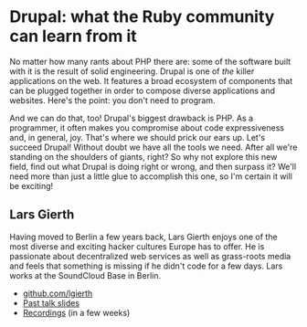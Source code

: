 # Drupal: what the Ruby community can learn from it

No matter how many rants about PHP there are: some of the software built with
it is the result of solid engineering. Drupal is one of _the_ killer
applications on the web. It features a broad ecosystem of components that can be
plugged together in order to compose diverse applications and websites. Here's
the point: you don't need to program.

And we can do that, too! Drupal's biggest drawback is PHP. As a programmer,
it often makes you compromise about code expressiveness and, in general, joy.
That's where we should prick our ears up. Let's succeed Drupal! Without
doubt we have all the tools we need. After all we're standing on the shoulders
of giants, right? So why not explore this new field, find out what Drupal is
doing right or wrong, and then surpass it? We'll need more than just a little
glue to accomplish this one, so I'm certain it will be exciting!


## Lars Gierth

Having moved to Berlin a few years back, Lars Gierth enjoys one of the most
diverse and exciting hacker cultures Europe has to offer. He is passionate
about decentralized web services as well as grass-roots media and feels that
something is missing if he didn't code for a few days. Lars works at the
SoundCloud Base in Berlin.

- [github.com/lgierth](https://github.com/lgierth)
- [Past talk slides](https://github.com/lgierth/talks)
- [Recordings](http://blog.wrocloverb.com/) (in a few weeks)

